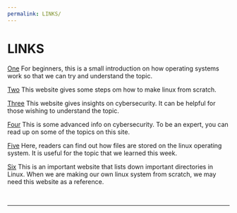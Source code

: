 ```yaml
---
permalink: LINKS/
---
```


# LINKS
[One](https://computer.howstuffworks.com/operating-system.htm)
For beginners, this is a small introduction on how operating systems work so that we can try and understand the topic.

[Two](https://www.linuxfromscratch.org/)
This website gives some steps om how to make linux from scratch.

[Three](https://www.ibm.com/topics/cybersecurity)
This website gives insights on cybersecurity. It can be helpful for those wishing to understand the topic.

[Four](https://www.techtarget.com/searchsecurity/definition/cybersecurity)
This is some advanced info on cybersecurity. To be an expert, you can read up on some of the topics on this site.

[Five](https://www.tecmint.com/linux-directory-structure-and-important-files-paths-explained/)
Here, readers can find out how files are stored on the linux operating system. It is useful for the topic that we learned this week.

[Six](https://dev.to/arthvhanesa/understanding-linux-file-system-an-overview-of-essential-directories-2clp)
This is an important website that lists down important directories in Linux. When we are making our own linux system from scratch, we may need this website as a reference.

<br>
<hr>
